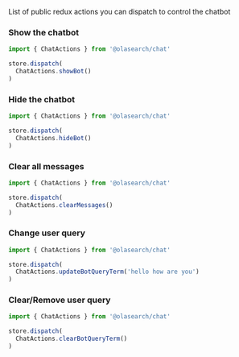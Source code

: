 List of public redux actions you can dispatch to control the chatbot

### Show the chatbot

```js static
import { ChatActions } from '@olasearch/chat'

store.dispatch(
  ChatActions.showBot()
)
```

### Hide the chatbot

```js static
import { ChatActions } from '@olasearch/chat'

store.dispatch(
  ChatActions.hideBot()
)
```

### Clear all messages

```js static
import { ChatActions } from '@olasearch/chat'

store.dispatch(
  ChatActions.clearMessages()
)
```

### Change user query 

```js static
import { ChatActions } from '@olasearch/chat'

store.dispatch(
  ChatActions.updateBotQueryTerm('hello how are you')
)
````

### Clear/Remove user query 

```js static
import { ChatActions } from '@olasearch/chat'

store.dispatch(
  ChatActions.clearBotQueryTerm()
)
````